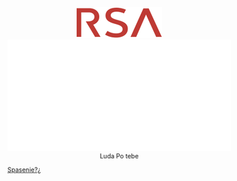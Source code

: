 <div align="center">
	<center><img src="https://github.com/snkolev18/snkolev18/blob/main/rsa_logo.svg"></center>
	<img src="https://github.com/snkolev18/snkolev18/blob/main/info.svg">
	Luda Po tebe
</div>

<a href="https://codingburgas.org/">Spasenie?¿</a>
